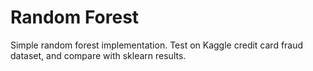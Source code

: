 Random Forest
=============

Simple random forest implementation.
Test on Kaggle credit card fraud dataset, and compare with sklearn results.
